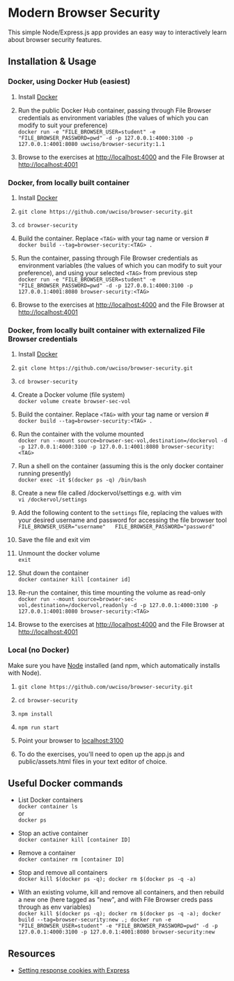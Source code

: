 # Modern Browser Security

This simple Node/Express.js app provides an easy way to interactively learn about browser security features. 

## Installation & Usage

### Docker, using Docker Hub (easiest)

1. Install [Docker](https://www.docker.com/)

2. Run the public Docker Hub container, passing through File Browser credentials as environment variables (the values of which you can modify to suit your preference)  
`docker run -e "FILE_BROWSER_USER=student" -e "FILE_BROWSER_PASSWORD=pwd" -d -p 127.0.0.1:4000:3100 -p 127.0.0.1:4001:8080 uwciso/browser-security:1.1`

3. Browse to the exercises at [http://localhost:4000](http://localhost:4000) and the File Browser at [http://localhost:4001](http://localhost:4001)

### Docker, from locally built container

1. Install [Docker](https://www.docker.com/)

2. `git clone https://github.com/uwciso/browser-security.git`

3. `cd browser-security`

4. Build the container. Replace `<TAG>` with your tag name or version #  
   `docker build --tag=browser-security:<TAG> . `

5. Run the container, passing through File Browser credentials as environment variables (the values of which you can modify to suit your preference), and using your selected `<TAG>` from previous step  
`docker run -e "FILE_BROWSER_USER=student" -e "FILE_BROWSER_PASSWORD=pwd" -d -p 127.0.0.1:4000:3100 -p 127.0.0.1:4001:8080 browser-security:<TAG>`

6. Browse to the exercises at [http://localhost:4000](http://localhost:4000) and the File Browser at [http://localhost:4001](http://localhost:4001)

### Docker, from locally built container with externalized File Browser credentials

1. Install [Docker](https://www.docker.com/)

2. `git clone https://github.com/uwciso/browser-security.git`

3. `cd browser-security`

4. Create a Docker volume (file system)  
   `docker volume create browser-sec-vol`

5. Build the container. Replace `<TAG>` with your tag name or version #  
   `docker build --tag=browser-security:<TAG> . `

6. Run the container with the volume mounted  
   `docker run --mount source=browser-sec-vol,destination=/dockervol -d -p 127.0.0.1:4000:3100 -p 127.0.0.1:4001:8080 browser-security:<TAG>`

7. Run a shell on the container (assuming this is the only docker container running presently)  
   `docker exec -it $(docker ps -q) /bin/bash`

8. Create a new file called /dockervol/settings e.g. with vim  
   `vi /dockervol/settings`

9. Add the following content to the `settings` file, replacing the values with your desired username and password for accessing the file browser tool  
   `FILE_BROWSER_USER="username"  
    FILE_BROWSER_PASSWORD="password"`

10. Save the file and exit vim

11. Unmount the docker volume  
   `exit`

12. Shut down the container  
   `docker container kill [container id]`

13. Re-run the container, this time mounting the volume as read-only  
   `docker run --mount source=browser-sec-vol,destination=/dockervol,readonly -d -p 127.0.0.1:4000:3100 -p 127.0.0.1:4001:8080 browser-security:<TAG>`

14. Browse to the exercises at [http://localhost:4000](http://localhost:4000) and the File Browser at [http://localhost:4001](http://localhost:4001)

### Local (no Docker)

Make sure you have [Node](https://nodejs.org/en/) installed (and npm, which automatically installs with Node).

1. `git clone https://github.com/uwciso/browser-security.git`

2. `cd browser-security`

3. `npm install` 

4. `npm run start` 

5. Point your browser to [localhost:3100](http://localhost:3100) 

6. To do the exercises, you'll need to open up the app.js and public/assets.html files in your text editor of choice.

## Useful Docker commands
* List Docker containers  
  `docker container ls`  
   or  
   `docker ps`

* Stop an active container  
   `docker container kill [container ID]`

* Remove a container  
  `docker container rm [container ID]`

* Stop and remove all containers  
  `docker kill $(docker ps -q); docker rm $(docker ps -q -a)`

* With an existing volume, kill and remove all containers, and then rebuild a new one (here tagged as "new", and with File Browser creds pass through as env variables)  
  `docker kill $(docker ps -q); docker rm $(docker ps -q -a); docker build --tag=browser-security:new .; docker run -e "FILE_BROWSER_USER=student" -e "FILE_BROWSER_PASSWORD=pwd" -d -p 127.0.0.1:4000:3100 -p 127.0.0.1:4001:8080 browser-security:new`

## Resources
* [Setting response cookies with Express](https://expressjs.com/en/4x/api.html#res.cookie)
